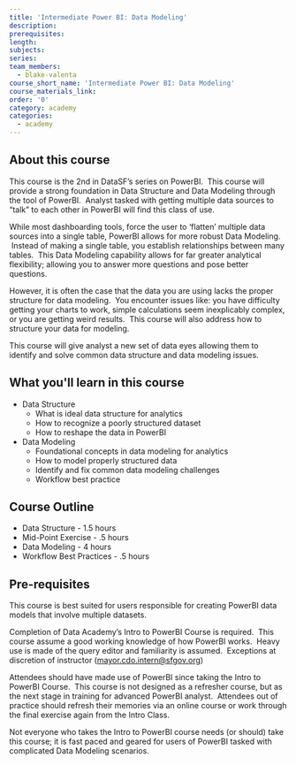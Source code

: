 ```yaml
---
title: 'Intermediate Power BI: Data Modeling'
description:
prerequisites:
length:
subjects:
series:
team_members:
  - blake-valenta
course_short_name: 'Intermediate Power BI: Data Modeling'
course_materials_link:
order: '0'
category: academy
categories:
  - academy
---
```


## About this course

This course is the 2nd in DataSF’s series on PowerBI. &nbsp;This course will provide a strong foundation in Data Structure and Data Modeling through the tool of PowerBI. &nbsp;Analyst tasked with getting multiple data sources to “talk” to each other in PowerBI will find this class of use.

While most dashboarding tools, force the user to ‘flatten’ multiple data sources into a single table, PowerBI allows for more robust Data Modeling. &nbsp;Instead of making a single table, you establish relationships between many tables.&nbsp; This Data Modeling capability allows for far greater analytical flexibility; allowing you to answer more questions and pose better questions.

However, it is often the case that the data you are using lacks the proper structure for data modeling. &nbsp;You encounter issues like: you have difficulty getting your charts to work, simple calculations seem inexplicably complex, or you are getting weird results. &nbsp;This course will also address how to structure your data for modeling.

This course will give analyst a new set of data eyes allowing them to identify and solve common data structure and data modeling issues.

## What you'll learn in this course

* Data Structure
  * What is ideal data structure for analytics
  * How to recognize a poorly structured dataset
  * How to reshape the data in PowerBI
* Data Modeling
  * Foundational concepts in data modeling for analytics
  * How to model properly structured data
  * Identify and fix common data modeling challenges
  * Workflow best practice

## Course Outline

* Data Structure - 1.5 hours
* Mid-Point Exercise - .5 hours
* Data Modeling - 4 hours
* Workflow Best Practices - .5 hours

## Pre-requisites

This course is best suited for users responsible for creating PowerBI data models that involve multiple datasets. &nbsp;&nbsp;

Completion of Data Academy’s Intro to PowerBI Course is required. &nbsp;This course assume a good working knowledge of how PowerBI works.&nbsp; Heavy use is made of the query editor and familiarity is assumed. &nbsp;Exceptions at discretion of instructor (mayor.cdo.intern@sfgov.org)

Attendees should have made use of PowerBI since taking the Intro to PowerBI Course. &nbsp;This course is not designed as a refresher course, but as the next stage in training for advanced PowerBI analyst. &nbsp;Attendees out of practice should refresh their memories via an online course or work through the final exercise again from the Intro Class.

Not everyone who takes the Intro to PowerBI course needs (or should) take this course; it is fast paced and geared for users of PowerBI tasked with complicated Data Modeling scenarios.